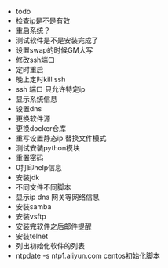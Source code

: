 - todo
- 检查ip是不是有效
- 重启系统？
- 测试软件是不是安装完成了
- 设置swap的时候GM大写
- 修改ssh端口
- 定时重启
- 晚上定时kill ssh
- ssh 端口 只允许特定ip
- 显示系统信息
- 设置dns
- 更换软件源
- 更换docker仓库
- 重写设置静态ip 替换文件模式
- 测试安装python模块
- 重置密码
- 0打印help信息
- 安装jdk
- 不同文件不同脚本
- 显示ip dns 网关等网络信息
- 安装samba
- 安装vsftp
- 安装完软件之后邮件提醒
- 安装telnet
- 列出初始化软件的列表
- ntpdate -s ntp1.aliyun.com centos初始化脚本